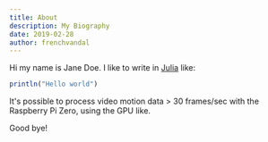 ```yaml
---
title: About
description: My Biography
date: 2019-02-28
author: frenchvandal
---
```


Hi my name is Jane Doe.
I like to write in
[Julia](https://julialang.org/)
like:

```julia
println("Hello world")
```

It's possible to process video motion data > 30 frames/sec with the Raspberry Pi Zero, using the GPU like.


Good bye!
